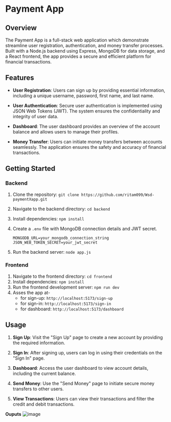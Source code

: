 # Payment App

## Overview

The Payment App is a full-stack web application which demonstrate streamline user registration, authentication, and money transfer processes. Built with a Node.js backend using Express, MongoDB for data storage, and a React frontend, the app provides a secure and efficient platform for financial transactions.

## Features

- **User Registration**: Users can sign up by providing essential information, including a unique username, password, first name, and last name.

- **User Authentication**: Secure user authentication is implemented using JSON Web Tokens (JWT). The system ensures the confidentiality and integrity of user data.

- **Dashboard**: The user dashboard provides an overview of the account balance and allows users to manage their profiles.

- **Money Transfer**: Users can initiate money transfers between accounts seamlessly. The application ensures the safety and accuracy of financial transactions.

## Getting Started

### Backend

1. Clone the repository: `git clone https://github.com/ritam099/Wsd-paymentXapp.git`
2. Navigate to the backend directory: `cd backend`
3. Install dependencies: `npm install`
4. Create a `.env` file with MongoDB connection details and JWT secret.

   ```
   MONGODB_URL=your_mongodb_connection_string
   JSON_WEB_TOKEN_SECRET=your_jwt_secret
   ```

5. Run the backend server: `node app.js`

### Frontend

1. Navigate to the frontend directory: `cd frontend`
2. Install dependencies: `npm install`
3. Run the frontend development server: `npm run dev`
4. Asses the app at-
    - for sign-up: `http://localhost:5173/sign-up`
    - for sign-in: `http://localhost:5173/sign-in`
    - for dashboard: `http://localhost:5173/dashboard`

## Usage

1. **Sign Up**: Visit the "Sign Up" page to create a new account by providing the required information.

2. **Sign In**: After signing up, users can log in using their credentials on the "Sign In" page.

3. **Dashboard**: Access the user dashboard to view account details, including the current balance.

4. **Send Money**: Use the "Send Money" page to initiate secure money transfers to other users.

5. **View Transactions**: Users can view their transactions and filter the credit and debit
 transactions.

**Ouputs**
![image](https://github.com/user-attachments/assets/9b85bb24-021e-4c23-b4cc-1e8c788049f8)
